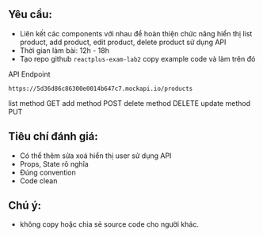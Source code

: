 ## Yêu cầu:
- Liên kết các components với nhau để hoàn thiện chức năng hiển thị list product, add product, edit product, delete product sử dụng API
- Thời gian làm bài: 12h - 18h
- Tạo repo github `reactplus-exam-lab2` copy example code và làm trên đó

API Endpoint
```text
https://5d36d86c86300e0014b647c7.mockapi.io/products
```
list method GET
add method POST
delete method DELETE
update method PUT

## Tiêu chí đánh giá:
- Có thể thêm sửa xoá hiển thị user sử dụng API
- Props, State rõ nghĩa
- Đúng convention
- Code clean

## Chú ý:
- không copy hoặc chia sẻ source code cho người khác.
